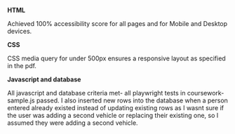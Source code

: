 
**HTML**

Achieved 100% accessibility score for all pages and for Mobile and Desktop devices.

**CSS**

CSS media query for under 500px ensures a responsive layout as specified in the pdf.

**Javascript and database**

All javascript and database criteria met- all playwright tests in coursework-sample.js passed. I also inserted new rows into the database when a person entered already existed instead of updating existing rows as I wasnt sure if the user was adding a second vehicle or replacing their existing one, so I assumed they were adding a second vehicle. 